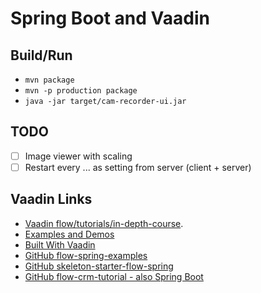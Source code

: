 # Spring Boot and Vaadin

## Build/Run

- `mvn package`
- `mvn -p production package`
- `java -jar target/cam-recorder-ui.jar`

## TODO

- [ ] Image viewer with scaling
- [ ] Restart every ... as setting from server (client + server)

## Vaadin Links

- [Vaadin flow/tutorials/in-depth-course](https://vaadin.com/docs/latest/flow/tutorials/in-depth-course).
- [Examples and Demos](https://vaadin.com/examples-and-demos)
- [Built With Vaadin](https://github.com/vaadin/built-with-vaadin)
- [GitHub flow-spring-examples](https://github.com/vaadin/flow-spring-examples)
- [GitHub skeleton-starter-flow-spring](https://github.com/vaadin/skeleton-starter-flow-spring)
- [GitHub flow-crm-tutorial - also Spring Boot](https://github.com/vaadin/flow-crm-tutorial)